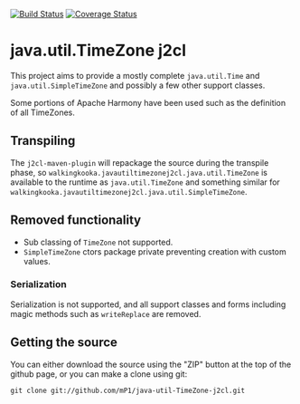[![Build Status](https://travis-ci.com/mP1/java-util-TimeZone-j2cl.svg?branch=master)](https://travis-ci.com/mP1/java-util-TimeZone-j2cl.svg?branch=master)
[![Coverage Status](https://coveralls.io/repos/github/mP1/java-util-TimeZone-j2cl/badge.svg?branch=master)](https://coveralls.io/github/mP1/java-util-TimeZone-j2cl?branch=master)

# java.util.TimeZone j2cl

This project aims to provide a mostly complete `java.util.Time` and `java.util.SimpleTimeZone` and possibly a few other
support classes.

Some portions of Apache Harmony have been used such as the definition of all TimeZones.



## Transpiling

The `j2cl-maven-plugin` will repackage the source during the transpile phase, so `walkingkooka.javautiltimezonej2cl.java.util.TimeZone`
is available to the runtime as `java.util.TimeZone` and something similar for `walkingkooka.javautiltimezonej2cl.java.util.SimpleTimeZone`. 



## Removed functionality

- Sub classing of `TimeZone` not supported.
- `SimpleTimeZone` ctors package private preventing creation with custom values.



### Serialization

Serialization is not supported, and all support classes and forms including magic methods such as `writeReplace` are removed.



## Getting the source

You can either download the source using the "ZIP" button at the top
of the github page, or you can make a clone using git:

```
git clone git://github.com/mP1/java-util-TimeZone-j2cl.git
```
